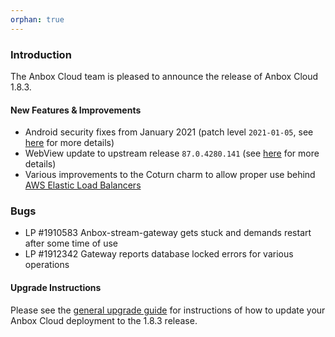 ```yaml
---
orphan: true
---
```

### Introduction

The Anbox Cloud team is pleased to announce the release of Anbox Cloud 1.8.3.

#### New Features & Improvements

* Android security fixes from January 2021 (patch level `2021-01-05`, see [here](https://source.android.com/security/bulletin/2021-01-01) for more details)
* WebView update to upstream release `87.0.4280.141` (see [here](https://chromereleases.googleblog.com/2021/01/chrome-for-android-update.html) for more details)
* Various improvements to the Coturn charm to allow proper use behind [AWS Elastic Load Balancers](https://aws.amazon.com/elasticloadbalancing/)

### Bugs

* LP #1910583 Anbox-stream-gateway gets stuck and demands restart after some time of use
* LP #1912342 Gateway reports database locked errors for various operations

#### Upgrade Instructions

Please see the [general upgrade guide](https://anbox-cloud.io/docs/installation/upgrading-from-previous-versions) for instructions of how to update your Anbox Cloud deployment to the 1.8.3 release.